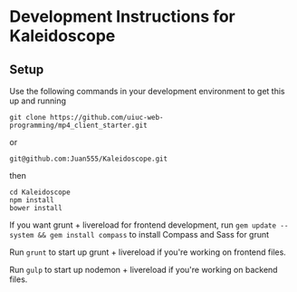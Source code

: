 # Development Instructions for Kaleidoscope

## Setup
Use the following commands in your development environment to get this up and running
```
git clone https://github.com/uiuc-web-programming/mp4_client_starter.git
```
or
```
git@github.com:Juan555/Kaleidoscope.git
```
then
```
cd Kaleidoscope
npm install
bower install
```

If you want grunt + livereload for frontend development, run
`gem update --system && gem install compass`
to install Compass and Sass for grunt

Run `grunt` to start up grunt + livereload if you're working on frontend files.

Run `gulp` to start up nodemon + livereload if you're working on backend files.
